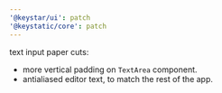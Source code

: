 ```yaml
---
'@keystar/ui': patch
'@keystatic/core': patch
---
```


text input paper cuts:

- more vertical padding on `TextArea` component.
- antialiased editor text, to match the rest of the app.

